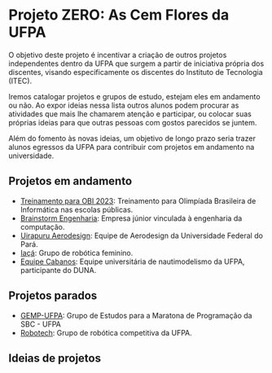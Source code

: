 # Projeto ZERO: As Cem Flores da UFPA

O objetivo deste projeto é incentivar a criação de outros projetos independentes dentro da UFPA que surgem a partir de iniciativa própria dos discentes, visando especificamente os discentes do Instituto de Tecnologia (ITEC). 

Iremos catalogar projetos e grupos de estudo, estejam eles em andamento ou não. Ao expor ideias nessa lista outros alunos podem procurar as atividades que mais lhe chamarem atenção e participar, ou colocar suas próprias ideias para que outras pessoas com gostos parecidos se juntem.

Além do fomento às novas ideias, um objetivo de longo prazo seria trazer alunos egressos da UFPA para contribuir com projetos em andamento na universidade.

## Projetos em andamento

- [Treinamento para OBI 2023](https://github.com/filrpe/treinamento-OBI-2023): Treinamento para Olimpíada Brasileira de Informática nas escolas públicas.
- [Brainstorm Engenharia](https://www.brainstormjr.com.br/): Empresa júnior vinculada à engenharia da computação.
- [Uirapuru Aerodesign](https://uirapuruaerodesign.wixsite.com/uirapuru): Equipe de Aerodesign da Universidade Federal do Pará.
- [Iaçá](https://iacaroboticaufpa.github.io/iaca-site/): Grupo de robótica feminino.
- [Equipe Cabanos](https://www.instagram.com/equipecabanos/): Equipe universitária de nautimodelismo da UFPA, participante do DUNA.


## Projetos parados

- [GEMP-UFPA](https://github.com/callmerockett/GEMP-UFPA): Grupo de Estudos para a Maratona de Programação da SBC - UFPA
- [Robotech](https://www.instagram.com/robotech_ufpa/): Grupo de robótica competitiva da UFPA.


## Ideias de projetos
